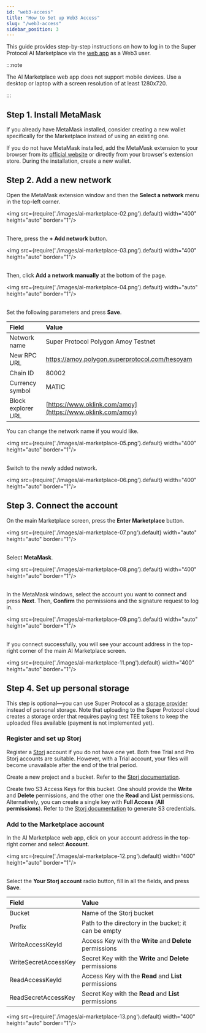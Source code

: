 ```yaml
---
id: "web3-access"
title: "How to Set up Web3 Access"
slug: "/web3-access"
sidebar_position: 3
---
```


This guide provides step-by-step instructions on how to log in to the Super Protocol AI Marketplace via the [web app](https://beta.marketplace.superprotocol.com/) as a Web3 user.

:::note

The AI Marketplace web app does not support mobile devices. Use a desktop or laptop with a screen resolution of at least 1280x720.

:::

## Step 1. Install MetaMask

If you already have MetaMask installed, consider creating a new wallet specifically for the Marketplace instead of using an existing one.

If you do not have MetaMask installed, add the MetaMask extension to your browser from its [official website](https://metamask.io/) or directly from your browser's extension store. During the installation, create a new wallet.

## Step 2. Add a new network

Open the MetaMask extension window and then the **Select a network** menu in the top-left corner.

<img src={require('./images/ai-marketplace-02.png').default} width="400" height="auto" border="1"/>
<br/>
<br/>

There, press the **+ Add network** button.

<img src={require('./images/ai-marketplace-03.png').default} width="400" height="auto" border="1"/>
<br/>
<br/>

Then, click **Add a network manually** at the bottom of the page.

<img src={require('./images/ai-marketplace-04.png').default} width="auto" height="auto" border="1"/>
<br/>
<br/>

Set the following parameters and press **Save**.

| **Field** | **Value** |
| :- | :- |
| Network name | Super Protocol Polygon Amoy Testnet |
| New RPC URL | https://amoy.polygon.superprotocol.com/hesoyam |
| Chain ID | 80002 |
| Currency symbol | MATIC |
| Block explorer URL | [https://www.oklink.com/amoy](https://www.oklink.com/amoy) |

You can change the network name if you would like.

<img src={require('./images/ai-marketplace-05.png').default} width="400" height="auto" border="1"/>
<br/>
<br/>

Switch to the newly added network.

<img src={require('./images/ai-marketplace-06.png').default} width="400" height="auto" border="1"/>
<br/>

## Step 3. Connect the account

On the main Marketplace screen, press the **Enter Marketplace** button.

<img src={require('./images/ai-marketplace-07.png').default} width="auto" height="auto" border="1"/>
<br/>
<br/>

Select **MetaMask**.

<img src={require('./images/ai-marketplace-08.png').default} width="400" height="auto" border="1"/>
<br/>
<br/>

In the MetaMask windows, select the account you want to connect and press **Next**. Then, **Confirm** the permissions and the signature request to log in.

<img src={require('./images/ai-marketplace-09.png').default} width="auto" height="auto" border="1"/>
<br/>
<br/>

If you connect successfully, you will see your account address in the top-right corner of the main AI Marketplace screen.

<img src={require('./images/ai-marketplace-11.png').default} width="400" height="auto" border="1"/>
<br/>

## Step 4. Set up personal storage

This step is optional—you can use Super Protocol as a [storage provider](/ai-marketplace/upload-content#select-a-storage-provider) instead of personal storage. Note that uploading to the Super Protocol cloud creates a storage order that requires paying test TEE tokens to keep the uploaded files available (payment is not implemented yet).

### Register and set up Storj

Register a [Storj](https://www.storj.io/) account if you do not have one yet. Both free Trial and Pro Storj accounts are suitable. However, with a Trial account, your files will become unavailable after the end of the trial period.

Create a new project and a bucket. Refer to the [Storj documentation](https://docs.storj.io/dcs/getting-started/quickstart-objectbrowser/).

Create two S3 Access Keys for this bucket. One should provide the **Write** and **Delete** permissions, and the other one the **Read** and **List** permissions. Alternatively, you can create a single key with **Full Access** (**All permissions**). Refer to the [Storj documentation](https://storj.dev/dcs/getting-started#generate-s3-compatible-credentials) to generate S3 credentials.

### Add to the Marketplace account

In the AI Marketplace web app, click on your account address in the top-right corner and select **Account**.

<img src={require('./images/ai-marketplace-12.png').default} width="400" height="auto" border="1"/>
<br/>
<br/>

Select the **Your Storj account** radio button, fill in all the fields, and press **Save**.

| **Field** | **Value** |
| :- | :- |
| Bucket | Name of the Storj bucket |
| Prefix | Path to the directory in the bucket; it can be empty |
| WriteAccessKeyId | Access Key with the **Write** and **Delete** permissions |
| WriteSecretAccessKey | Secret Key with the **Write** and **Delete** permissions |
| ReadAccessKeyId | Access Key with the **Read** and **List** permissions |
| ReadSecretAccessKey | Secret Key with the **Read** and **List** permissions |

<img src={require('./images/ai-marketplace-13.png').default} width="400" height="auto" border="1"/>
<br/>
<br/>